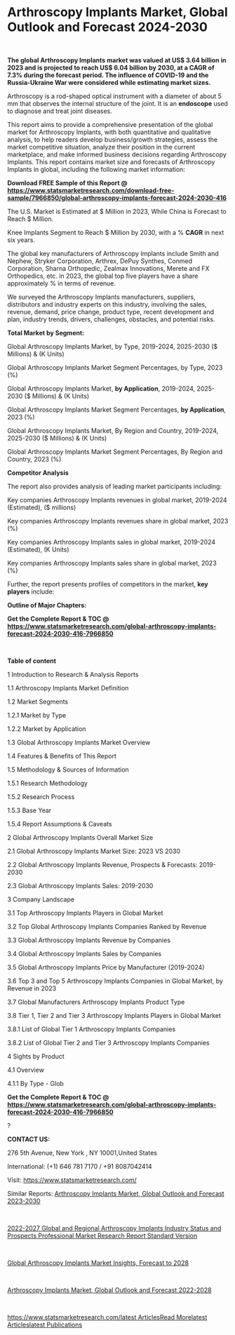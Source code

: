 <h1>Arthroscopy Implants Market, Global Outlook and Forecast 2024-2030</h1><br/><p><strong>The global Arthroscopy Implants market was valued at US$ 3.64 billion in 2023 and is projected to reach US$ 6.04 billion by 2030, at a <strong>CAGR</strong> of 7.3% during the forecast period. The influence of COVID-19 and the Russia-Ukraine War were considered while estimating market sizes.</strong></p>
 
 
 
 <p>Arthroscopy is a rod-shaped optical instrument with a diameter of about 5 mm that observes the internal structure of the joint. It is an <strong>endoscope</strong> used to diagnose and treat joint diseases.</p>
 
 
 
 <p>This report aims to provide a comprehensive presentation of the global market for Arthroscopy Implants, with both quantitative and qualitative analysis, to help readers develop business/growth strategies, assess the market competitive situation, analyze their position in the current marketplace, and make informed business decisions regarding Arthroscopy Implants. This report contains market size and forecasts of Arthroscopy Implants in global, including the following market information:</p>
 
 
 
 <p><strong>Download FREE Sample of this Report @ <a href="https://www.statsmarketresearch.com/download-free-sample/7966850/global-arthroscopy-implants-forecast-2024-2030-416">https://www.statsmarketresearch.com/download-free-sample/7966850/global-arthroscopy-implants-forecast-2024-2030-416</a></strong></p>
 
 
 
 <p>The U.S. Market is Estimated at $ Million in 2023, While China is Forecast to Reach $ Million.</p>
 
 
 
 <p>Knee Implants Segment to Reach $ Million by 2030, with a % <strong>CAGR</strong> in next six years.</p>
 
 
 
 <p>The global key manufacturers of Arthroscopy Implants include Smith and Nephew, Stryker Corporation, Arthrex, DePuy Synthes, Conmed Corporation, Sharna Orthopedic, Zealmax Innovations, Merete and FX Orthopedics, etc. in 2023, the global top five players have a share approximately % in terms of revenue.</p>
 
 
 
 <p>We surveyed the Arthroscopy Implants manufacturers, suppliers, distributors and industry experts on this industry, involving the sales, revenue, demand, price change, product type, recent development and plan, industry trends, drivers, challenges, obstacles, and potential risks.</p>
 
 
 
 <p><strong>Total Market by Segment:</strong></p>
 
 
 
 <p>Global Arthroscopy Implants Market, by Type, 2019-2024, 2025-2030 ($ Millions) & (K Units)</p>
 
 
 
 <p>Global Arthroscopy Implants Market Segment Percentages, by Type, 2023 (%)</p>
 
 
 
 <p>Global Arthroscopy Implants Market, <strong>by Application</strong>, 2019-2024, 2025-2030 ($ Millions) & (K Units)</p>
 
 
 
 <p>Global Arthroscopy Implants Market Segment Percentages, <strong>by Application</strong>, 2023 (%)</p>
 
 
 
 <p>Global Arthroscopy Implants Market, By Region and Country, 2019-2024, 2025-2030 ($ Millions) & (K Units)</p>
 
 
 
 <p>Global Arthroscopy Implants Market Segment Percentages, By Region and Country, 2023 (%)</p>
 
 
 
 <p><strong>Competitor Analysis</strong></p>
 
 
 
 <p>The report also provides analysis of leading market participants including:</p>
 
 
 
 <p>Key companies Arthroscopy Implants revenues in global market, 2019-2024 (Estimated), ($ millions)</p>
 
 
 
 <p>Key companies Arthroscopy Implants revenues share in global market, 2023 (%)</p>
 
 
 
 <p>Key companies Arthroscopy Implants sales in global market, 2019-2024 (Estimated), (K Units)</p>
 
 
 
 <p>Key companies Arthroscopy Implants sales share in global market, 2023 (%)</p>
 
 
 
 <p>Further, the report presents profiles of competitors in the market, <strong>key players</strong> include:</p>
 
 
 
 <p><strong>Outline of Major Chapters:</strong></p>
 
 
 
 <div><b>Get the Complete Report & TOC @ <a href="https://www.statsmarketresearch.com/global-arthroscopy-implants-forecast-2024-2030-416-7966850">https://www.statsmarketresearch.com/global-arthroscopy-implants-forecast-2024-2030-416-7966850</a></b></div>
 
 
 
 <p><br />
 
 <b>Table of content</b></p>
 
 
 
 <p>1 Introduction to Research & Analysis Reports<br />
 
 1.1 Arthroscopy Implants Market Definition<br />
 
 1.2 Market Segments<br />
 
 1.2.1 Market by Type<br />
 
 1.2.2 Market by Application<br />
 
 1.3 Global Arthroscopy Implants Market Overview<br />
 
 1.4 Features & Benefits of This Report<br />
 
 1.5 Methodology & Sources of Information<br />
 
 1.5.1 Research Methodology<br />
 
 1.5.2 Research Process<br />
 
 1.5.3 Base Year<br />
 
 1.5.4 Report Assumptions & Caveats<br />
 
 2 Global Arthroscopy Implants Overall Market Size<br />
 
 2.1 Global Arthroscopy Implants Market Size: 2023 VS 2030<br />
 
 2.2 Global Arthroscopy Implants Revenue, Prospects & Forecasts: 2019-2030<br />
 
 2.3 Global Arthroscopy Implants Sales: 2019-2030<br />
 
 3 Company Landscape<br />
 
 3.1 Top Arthroscopy Implants Players in Global Market<br />
 
 3.2 Top Global Arthroscopy Implants Companies Ranked by Revenue<br />
 
 3.3 Global Arthroscopy Implants Revenue by Companies<br />
 
 3.4 Global Arthroscopy Implants Sales by Companies<br />
 
 3.5 Global Arthroscopy Implants Price by Manufacturer (2019-2024)<br />
 
 3.6 Top 3 and Top 5 Arthroscopy Implants Companies in Global Market, by Revenue in 2023<br />
 
 3.7 Global Manufacturers Arthroscopy Implants Product Type<br />
 
 3.8 Tier 1, Tier 2 and Tier 3 Arthroscopy Implants Players in Global Market<br />
 
 3.8.1 List of Global Tier 1 Arthroscopy Implants Companies<br />
 
 3.8.2 List of Global Tier 2 and Tier 3 Arthroscopy Implants Companies<br />
 
 4 Sights by Product<br />
 
 4.1 Overview<br />
 
 4.1.1 By Type - Glob</p>
 
 
 
 <div><b>Get the Complete Report & TOC @ <a href="https://www.statsmarketresearch.com/global-arthroscopy-implants-forecast-2024-2030-416-7966850">https://www.statsmarketresearch.com/global-arthroscopy-implants-forecast-2024-2030-416-7966850</a></b></div>
 
 
 
 <p>? </p>
 
 
 
 <p><b>CONTACT US:</b><br />
 
 276 5th Avenue, New York , NY 10001,United States<br />
 
 International: (+1) 646 781 7170 / +91 8087042414<br />
 
 Visit: <a href="https://www.statsmarketresearch.com/">https://www.statsmarketresearch.com/</a><br />
 
 Similar Reports: <a href="https://www.statsmarketresearch.com/global-arthroscopy-implants-forecast-2024-2030-416-7966850">Arthroscopy Implants Market, Global Outlook and Forecast 2023-2030</a><br />
 
 <br />
 
 <a href="https://www.statsmarketresearch.com/global-arthroscopy-implants-forecast-2024-2030-416-7966850">2022-2027 Global and Regional Arthroscopy Implants Industry Status and Prospects Professional Market Research Report Standard Version</a><br />
 
 <br />
 
 <a href="https://www.statsmarketresearch.com/global-arthroscopy-implants-forecast-2024-2030-416-7966850">Global Arthroscopy Implants Market Insights, Forecast to 2028</a><br />
 
 <br />
 
 <a href="https://www.statsmarketresearch.com/global-arthroscopy-implants-forecast-2024-2030-416-7966850">Arthroscopy Implants Market, Global Outlook and Forecast 2022-2028</a><br />
 
 <br />
 
 <a href="https://gyeongbokgung.com">https://www.statsmarketresearch.com/</a><a href="https://hallyeomaritime.com">latest Articles</a><a href="https://jingwansa.com">Read More</a><a href="https://nguoiviet.jp/">latest Articles</a><a href="https://www.intelmarketresearch.com/">latest Publications</a></p>